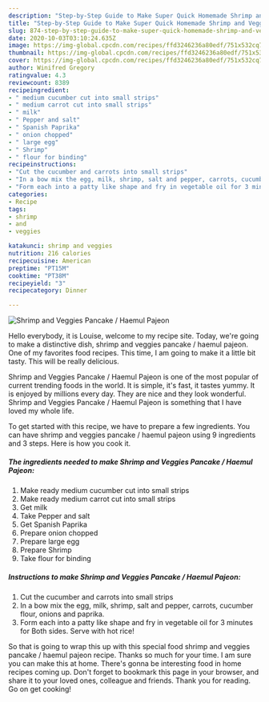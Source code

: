 ```yaml
---
description: "Step-by-Step Guide to Make Super Quick Homemade Shrimp and Veggies Pancake / Haemul Pajeon"
title: "Step-by-Step Guide to Make Super Quick Homemade Shrimp and Veggies Pancake / Haemul Pajeon"
slug: 874-step-by-step-guide-to-make-super-quick-homemade-shrimp-and-veggies-pancake-haemul-pajeon
date: 2020-10-03T03:10:24.635Z
image: https://img-global.cpcdn.com/recipes/ffd3246236a80edf/751x532cq70/shrimp-and-veggies-pancake-haemul-pajeon-recipe-main-photo.jpg
thumbnail: https://img-global.cpcdn.com/recipes/ffd3246236a80edf/751x532cq70/shrimp-and-veggies-pancake-haemul-pajeon-recipe-main-photo.jpg
cover: https://img-global.cpcdn.com/recipes/ffd3246236a80edf/751x532cq70/shrimp-and-veggies-pancake-haemul-pajeon-recipe-main-photo.jpg
author: Winifred Gregory
ratingvalue: 4.3
reviewcount: 8389
recipeingredient:
- " medium cucumber cut into small strips"
- " medium carrot cut into small strips"
- " milk"
- " Pepper and salt"
- " Spanish Paprika"
- " onion chopped"
- " large egg"
- " Shrimp"
- " flour for binding"
recipeinstructions:
- "Cut the cucumber and carrots into small strips"
- "In a bow mix the egg, milk, shrimp, salt and pepper, carrots, cucumber flour, onions and paprika."
- "Form each into a patty like shape and fry in vegetable oil for 3 minutes for Both sides. Serve with hot rice!"
categories:
- Recipe
tags:
- shrimp
- and
- veggies

katakunci: shrimp and veggies 
nutrition: 216 calories
recipecuisine: American
preptime: "PT15M"
cooktime: "PT38M"
recipeyield: "3"
recipecategory: Dinner

---
```



![Shrimp and Veggies Pancake / Haemul Pajeon](https://img-global.cpcdn.com/recipes/ffd3246236a80edf/751x532cq70/shrimp-and-veggies-pancake-haemul-pajeon-recipe-main-photo.jpg)

Hello everybody, it is Louise, welcome to my recipe site. Today, we're going to make a distinctive dish, shrimp and veggies pancake / haemul pajeon. One of my favorites food recipes. This time, I am going to make it a little bit tasty. This will be really delicious.

Shrimp and Veggies Pancake / Haemul Pajeon is one of the most popular of current trending foods in the world. It is simple, it's fast, it tastes yummy. It is enjoyed by millions every day. They are nice and they look wonderful. Shrimp and Veggies Pancake / Haemul Pajeon is something that I have loved my whole life.




To get started with this recipe, we have to prepare a few ingredients. You can have shrimp and veggies pancake / haemul pajeon using 9 ingredients and 3 steps. Here is how you cook it.

<!--inarticleads1-->

##### The ingredients needed to make Shrimp and Veggies Pancake / Haemul Pajeon:

1. Make ready  medium cucumber cut into small strips
1. Make ready  medium carrot cut into small strips
1. Get  milk
1. Take  Pepper and salt
1. Get  Spanish Paprika
1. Prepare  onion chopped
1. Prepare  large egg
1. Prepare  Shrimp
1. Take  flour for binding




<!--inarticleads2-->

##### Instructions to make Shrimp and Veggies Pancake / Haemul Pajeon:

1. Cut the cucumber and carrots into small strips
1. In a bow mix the egg, milk, shrimp, salt and pepper, carrots, cucumber flour, onions and paprika.
1. Form each into a patty like shape and fry in vegetable oil for 3 minutes for Both sides. Serve with hot rice!




So that is going to wrap this up with this special food shrimp and veggies pancake / haemul pajeon recipe. Thanks so much for your time. I am sure you can make this at home. There's gonna be interesting food in home recipes coming up. Don't forget to bookmark this page in your browser, and share it to your loved ones, colleague and friends. Thank you for reading. Go on get cooking!
